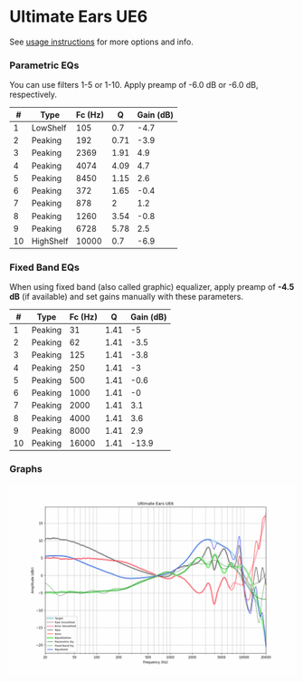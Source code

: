 # Ultimate Ears UE6
See [usage instructions](https://github.com/jaakkopasanen/AutoEq#usage) for more options and info.

### Parametric EQs
You can use filters 1-5 or 1-10. Apply preamp of -6.0 dB or -6.0 dB, respectively.

|   # | Type      |   Fc (Hz) |    Q |   Gain (dB) |
|-----|-----------|-----------|------|-------------|
|   1 | LowShelf  |       105 | 0.7  |        -4.7 |
|   2 | Peaking   |       192 | 0.71 |        -3.9 |
|   3 | Peaking   |      2369 | 1.91 |         4.9 |
|   4 | Peaking   |      4074 | 4.09 |         4.7 |
|   5 | Peaking   |      8450 | 1.15 |         2.6 |
|   6 | Peaking   |       372 | 1.65 |        -0.4 |
|   7 | Peaking   |       878 | 2    |         1.2 |
|   8 | Peaking   |      1260 | 3.54 |        -0.8 |
|   9 | Peaking   |      6728 | 5.78 |         2.5 |
|  10 | HighShelf |     10000 | 0.7  |        -6.9 |

### Fixed Band EQs
When using fixed band (also called graphic) equalizer, apply preamp of **-4.5 dB** (if available) and set gains manually with these parameters.

|   # | Type    |   Fc (Hz) |    Q |   Gain (dB) |
|-----|---------|-----------|------|-------------|
|   1 | Peaking |        31 | 1.41 |        -5   |
|   2 | Peaking |        62 | 1.41 |        -3.5 |
|   3 | Peaking |       125 | 1.41 |        -3.8 |
|   4 | Peaking |       250 | 1.41 |        -3   |
|   5 | Peaking |       500 | 1.41 |        -0.6 |
|   6 | Peaking |      1000 | 1.41 |        -0   |
|   7 | Peaking |      2000 | 1.41 |         3.1 |
|   8 | Peaking |      4000 | 1.41 |         3.6 |
|   9 | Peaking |      8000 | 1.41 |         2.9 |
|  10 | Peaking |     16000 | 1.41 |       -13.9 |

### Graphs
![](./Ultimate%20Ears%20UE6.png)
